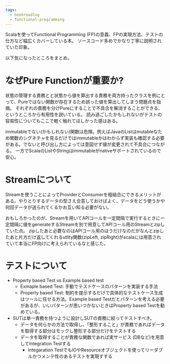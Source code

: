 ```yaml
---
tags:
  - bookreadlog
  - functional-programming
---
```

Scalaを使ってFunctional Programming (FP)の意義、FPの実現方法、テストの仕方など幅広くカバーしている本。
ソースコード多めでかなり丁寧に説明されていた印象。

以下気になったところをまとめ。
# なぜPure Functionが重要か?
状態の管理する責務とと状態から値を算出する責務を両方持ったクラスを例にとって、Pureではない関数が存在するため誤った値を算出してしまう問題点を指摘。
それぞれの責務を分けPureにすることで不具合を解消することができる、というところから有用性を説いている。
読み過ごしたかもしれないがテストの容易性についてもここで軽く触れてほしかった感はある。

immutableでない(かもしれない)関数は危険。例えばJavaのListはmutableなため関数のシグネチャを見るだけではimmutableかはわからず実装も確認する必要がある。でないと呼び出し方によっては意図せず値が変更されて不具合につながる。
一方でScalaのListやStringはimmutableがnativeサポートされているので安心。

# Streamについて

Streamを使うことによってProviderとConsumerを粗結合にできるメリットがある。やりとりするデータの型さえ合意しておけばよく、データをどう使うかや何回データが送られてくるかお互い知る必要がない。

おもしろかったのが、Streamを用いてAPIコールを一定間隔で実行するときに一定間隔に値をgenerateするStreamを別で用意してAPIコール用のStreamとzipしていた点。
zipしたあと必要なのはAPIコール用のほうだけなのだがなんとzipしたあと片方だけ返してくれるutlity関数(zipLeft, zipRight)がscalaには用意されていて本当にFP向けに考えられているなと感じた。

# テストについて

* Property based Test vs Example based test
	* Exmaple based Test: 手動でテストケースのパターンを実装する手法
	* Property based Test: 制約を提示するだけで具体的なテストケース生成はツールに任せる方法。Example based Testだとパターンを考える必要があるが、いいパターンが思いつかないときはProperty based Testを勧めている。
* SUTは単一責務を持つように設計しSUTの責務に絞ってテストすべき。
	* データを何らかの方法で取得し、「整形すること」が責務であればデータを取得する部分はモックし整形する部分だけをテストする
	* データを取得することが責務な関数であれば実サービス (DBなど)を用意してIntegration Testする
		* Integaration TestでもIOやResourceオブジェクトを使ってリーダブルかつメンテ性のあるテストを実現すする

